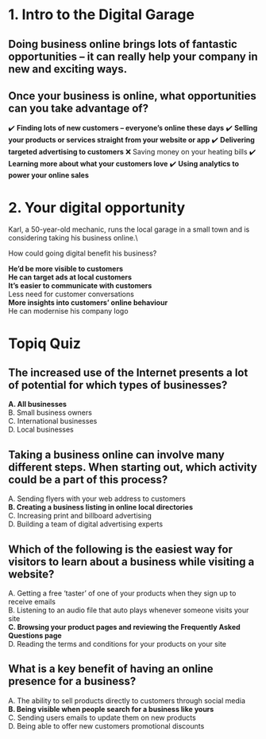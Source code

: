 # 1. Intro to the Digital Garage

## Doing business online brings lots of fantastic opportunities – it can really help your company in new and exciting ways.

## Once your business is online, what opportunities can you take advantage of?

:heavy_check_mark: **Finding lots of new customers – everyone’s online these days**
:heavy_check_mark: **Selling your products or services straight from your website or app**
:heavy_check_mark: **Delivering targeted advertising to customers**
:x: Saving money on your heating bills
:heavy_check_mark: **Learning more about what your customers love**
:heavy_check_mark: **Using analytics to power your online sales**

# 2. Your digital opportunity

Karl, a 50-year-old mechanic, runs the local garage in a small town and is considering taking his business online.\

How could going digital benefit his business?

**He’d be more visible to customers**\
**He can target ads at local customers**\
**It’s easier to communicate with customers**\
Less need for customer conversations\
**More insights into customers’ online behaviour**\
He can modernise his company logo

# Topiq Quiz

## The increased use of the Internet presents a lot of potential for which types of businesses?

**A. All businesses**\
B. Small business owners\
C. International businesses\
D. Local businesses

## Taking a business online can involve many different steps. When starting out, which activity could be a part of this process?

A. Sending flyers with your web address to customers\
**B. Creating a business listing in online local directories**\
C. Increasing print and billboard advertising\
D. Building a team of digital advertising experts

## Which of the following is the easiest way for visitors to learn about a business while visiting a website?

A. Getting a free ‘taster’ of one of your products when they sign up to receive emails\
B. Listening to an audio file that auto plays whenever someone visits your site\
**C. Browsing your product pages and reviewing the Frequently Asked Questions page**\
D. Reading the terms and conditions for your products on your site

## What is a key benefit of having an online presence for a business?

A. The ability to sell products directly to customers through social media\
**B. Being visible when people search for a business like yours**\
C. Sending users emails to update them on new products\
D. Being able to offer new customers promotional discounts